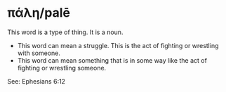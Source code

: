 # πάλη/palē
This word is a type of thing. It is a noun.
* This word can mean a struggle. This is the act of fighting or wrestling with someone.
* This word can mean something that is in some way like the act of fighting or wrestling someone.

See: Ephesians 6:12
